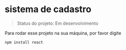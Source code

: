 <h1>sistema de cadastro</h1>

> Status do projeto: Em desenvolvimento

Para rodar esse projeto na sua máquina, por favor digite

```
npm install react
```

